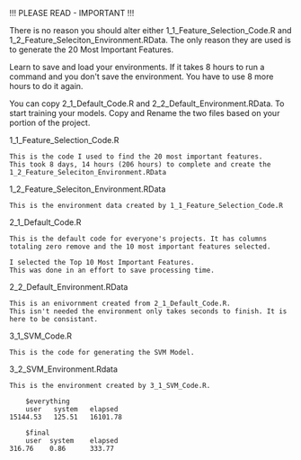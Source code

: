 !!! PLEASE READ - IMPORTANT !!!

There is no reason you should alter either 1_1_Feature_Selection_Code.R and 1_2_Feature_Seleciton_Environment.RData.
The only reason they are used is to generate the 20 Most Important Features.

Learn to save and load your environments. If it takes 8 hours to run a command and you don't save the environment.
You have to use 8 more hours to do it again.

You can copy 2_1_Default_Code.R and 2_2_Default_Environment.RData. To start training your models.
Copy and Rename the two files based on your portion of the project.

1_1_Feature_Selection_Code.R

    This is the code I used to find the 20 most important features.
    This took 8 days, 14 hours (206 hours) to complete and create the 1_2_Feature_Seleciton_Environment.RData

1_2_Feature_Seleciton_Environment.RData

    This is the environment data created by 1_1_Feature_Selection_Code.R

2_1_Default_Code.R

    This is the default code for everyone's projects. It has columns totaling zero remove and the 10 most important features selected.

    I selected the Top 10 Most Important Features.
    This was done in an effort to save processing time.

2_2_Default_Environment.RData

    This is an enivornment created from 2_1_Default_Code.R.
    This isn't needed the environment only takes seconds to finish. It is here to be consistant.

3_1_SVM_Code.R

    This is the code for generating the SVM Model.

3_2_SVM_Environment.Rdata

    This is the environment created by 3_1_SVM_Code.R.
    
        $everything
        user   system   elapsed 
    15144.53   125.51   16101.78 

        $final
        user  system    elapsed 
    316.76    0.86      333.77
    